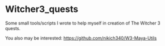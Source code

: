 # Witcher3_quests
 
Some small tools/scripts I wrote to help myself in creation of The Witcher 3 quests.

You also may be interested: https://github.com/nikich340/W3-Maya-Utils
